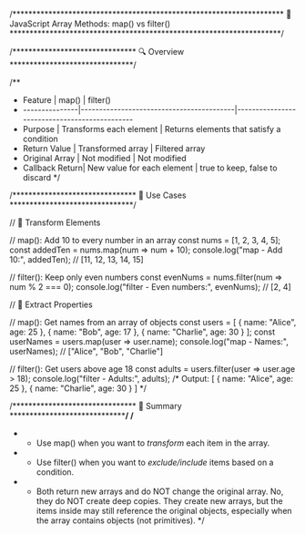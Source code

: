 /********************************************************************
 📘 JavaScript Array Methods: map() vs filter()
********************************************************************/

/*******************************
🔍 Overview
*******************************/

/**
 * Feature        | map()                                  | filter()
 * ---------------|------------------------------------------|----------------------------------------------
 * Purpose        | Transforms each element                 | Returns elements that satisfy a condition
 * Return Value   | Transformed array                       | Filtered array
 * Original Array | Not modified                            | Not modified
 * Callback Return| New value for each element              | true to keep, false to discard
 */

/*******************************
🧠 Use Cases
*******************************/

// 🔄 Transform Elements

// map(): Add 10 to every number in an array
const nums = [1, 2, 3, 4, 5];
const addedTen = nums.map(num => num + 10);
console.log("map - Add 10:", addedTen);  // [11, 12, 13, 14, 15]

// filter(): Keep only even numbers
const evenNums = nums.filter(num => num % 2 === 0);
console.log("filter - Even numbers:", evenNums);  // [2, 4]

// 🧾 Extract Properties

// map(): Get names from an array of objects
const users = [
    { name: "Alice", age: 25 },
    { name: "Bob", age: 17 },
    { name: "Charlie", age: 30 }
];
const userNames = users.map(user => user.name);
console.log("map - Names:", userNames);  // ["Alice", "Bob", "Charlie"]

// filter(): Get users above age 18
const adults = users.filter(user => user.age > 18);
console.log("filter - Adults:", adults);
/* Output:
[
  { name: "Alice", age: 25 },
  { name: "Charlie", age: 30 }
]
*/

/*******************************
📝 Summary
*******************************/
/**
 * - Use map() when you want to *transform* each item in the array.
 * - Use filter() when you want to *exclude/include* items based on a condition.
 * - Both return new arrays and do NOT change the original array.
 No, they do NOT create deep copies.
They create new arrays, but the items inside may still reference the original objects, especially when the array contains objects (not primitives).
 */
